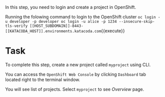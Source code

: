 In this step, you need to login and create a project in OpenShift.

Running the folowing command to login to the OpenShift cluster
`oc login -u developer -p developer oc login -u alice -p 1234 --insecure-skip-tls-verify [[HOST_SUBDOMAIN]]-8443-[[KATACODA_HOST]].environments.katacoda.com`{{execute}}

# Task
To complete this step, create a new project called ``myproject`` using CLI.


You can access the `OpenShift Web Console` by clicking `Dashboard` tab located right to the terminal window.

You will see list of projects. Select ``myproject`` to see  _Overview_ page.